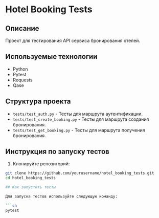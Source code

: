 # Hotel Booking Tests

## Описание

Проект для тестирования API сервиса бронирования отелей.

## Используемые технологии

- Python
- Pytest
- Requests
- Qase

## Структура проекта

- `tests/test_auth.py` - Тесты для маршрута аутентификации.
- `tests/test_create_booking.py` - Тесты для маршрута создания бронирования.
- `tests/test_get_booking.py` - Тесты для маршрута получения бронирования.

## Инструкция по запуску тестов

1. Клонируйте репозиторий:

```bash
git clone https://github.com/yourusername/hotel_booking_tests.git
cd hotel_booking_tests

## Как запустить тесты

Для запуска тестов используйте следующую команду:

```sh
pytest